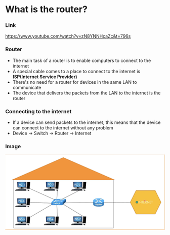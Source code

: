 # What is the router?

### Link
https://www.youtube.com/watch?v=zN8YNNHcaZc&t=796s

### Router
 - The main task of a router is to enable computers to connect to the internet
 - A special cable comes to a place to connect to the internet is **ISP(Internet Service Provider)**
 - There's no need for a router for devices in the same LAN to communicate
 - The device that delivers the packets from the LAN to the internet is the router

### Connecting to the internet
 - If a device can send packets to the internet, this means that the device can connect to the internet without any problem
 - Device -> Switch -> Router -> Internet

### Image
![image info](../images/Router.png)
